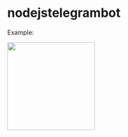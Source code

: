 # nodejstelegrambot


Example:

<img src = "https://i.ibb.co/mcz7f07/Screenshot-2022-02-08-17-24-24-295-org-telegram-messenger.jpg" width="200"> </img>
